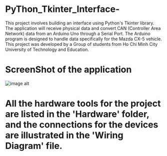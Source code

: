 # PyThon_Tkinter_Interface-
This project involves building an interface using Python's Tkinter library. The application will receive physical data and convert CAN (Controller Area Network) data from an Arduino Uno through a Serial Port. The Arduino program is designed to handle data specifically for the Mazda CX-5 vehicle. This project was developed by a Group of students from Ho Chi Minh City University of Technology and Education. 
# ScreenShot of the application 
![image alt](https://github.com/DpDat/PyThon_Tkinter_Interface-/blob/dc9c20cf9abc4359bbd2215d3465f619c8d22ccb/Python_Tkinter_Interface.png)
# All the hardware tools for the project are listed in the 'Hardware' folder, and the connections for the devices are illustrated in the 'Wiring Diagram' file.
